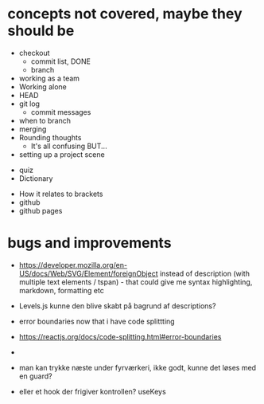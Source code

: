 # concepts not covered, maybe they should be

- checkout
  - commit list, DONE
  - branch
- working as a team
- Working alone
- HEAD
- git log
  - commit messages
- when to branch
- merging
- Rounding thoughts
  - It's all confusing BUT...
- setting up a project scene

* quiz
* Dictionary

- How it relates to brackets
- github
- github pages

# bugs and improvements

- https://developer.mozilla.org/en-US/docs/Web/SVG/Element/foreignObject instead of description (with multiple text elements / tspan) - that could give me syntax highlighting, markdown, formatting etc

- Levels.js kunne den blive skabt på bagrund af descriptions?

- error boundaries now that i have code splittting
- https://reactjs.org/docs/code-splitting.html#error-boundaries
-
- man kan trykke næste under fyrværkeri, ikke godt, kunne det løses med en guard?
- eller et hook der frigiver kontrollen? useKeys

